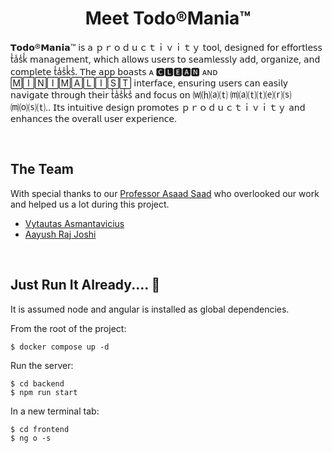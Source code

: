 # <div align="center">Meet Todo®Mania™</div>

𝗧𝗼𝗱𝗼®𝗠𝗮𝗻𝗶𝗮™ 𝗂𝗌 𝖺 ｐｒｏｄｕｃｔｉｖｉｔｙ 𝗍𝗈𝗈𝗅, 𝖽𝖾𝗌𝗂𝗀𝗇𝖾𝖽 𝖿𝗈𝗋 𝖾𝖿𝖿𝗈𝗋𝗍𝗅𝖾𝗌𝗌 t̾a̾s̾k̾ 𝗆𝖺𝗇𝖺𝗀𝖾𝗆𝖾𝗇𝗍, 𝗐𝗁𝗂𝖼𝗁 𝖺𝗅𝗅𝗈𝗐𝗌 𝗎𝗌𝖾𝗋𝗌 𝗍𝗈 𝗌𝖾𝖺𝗆𝗅𝖾𝗌𝗌𝗅𝗒 𝖺𝖽𝖽, 𝗈𝗋𝗀𝖺𝗇𝗂𝗓𝖾, 𝖺𝗇𝖽 𝖼𝗈𝗆𝗉𝗅𝖾𝗍𝖾 t̾a̾s̾k̾s̾. 𝖳𝗁𝖾 𝖺𝗉𝗉 𝖻𝗈𝖺𝗌𝗍𝗌 ᴀ 🅲🅻🅴🅰🅽 ᴀɴᴅ 🄼🄸🄽🄸🄼🄰🄻🄸🅂🅃 𝗂𝗇𝗍𝖾𝗋𝖿𝖺𝖼𝖾, 𝖾𝗇𝗌𝗎𝗋𝗂𝗇𝗀 𝗎𝗌𝖾𝗋𝗌 𝖼𝖺𝗇 𝖾𝖺𝗌𝗂𝗅𝗒 𝗇𝖺𝗏𝗂𝗀𝖺𝗍𝖾 𝗍𝗁𝗋𝗈𝗎𝗀𝗁 𝗍𝗁𝖾𝗂𝗋 t̾a̾s̾k̾s̾ 𝖺𝗇𝖽 𝖿𝗈𝖼𝗎𝗌 𝗈𝗇 ⒲⒣⒜⒯ ⒨⒜⒯⒯⒠⒭⒮ ⒨⒪⒮⒯.. 𝖨𝗍𝗌 𝗂𝗇𝗍𝗎𝗂𝗍𝗂𝗏𝖾 𝖽𝖾𝗌𝗂𝗀𝗇 𝗉𝗋𝗈𝗆𝗈𝗍𝖾𝗌 ｐｒｏｄｕｃｔｉｖｉｔｙ 𝖺𝗇𝖽 𝖾𝗇𝗁𝖺𝗇𝖼𝖾𝗌 𝗍𝗁𝖾 𝗈𝗏𝖾𝗋𝖺𝗅𝗅 𝗎𝗌𝖾𝗋 𝖾𝗑𝗉𝖾𝗋𝗂𝖾𝗇𝖼𝖾.


<br>

## The Team

With special thanks to our [Professor Asaad Saad](https://github.com/asaadsaad) who overlooked our work and helped us a lot during this project.

* [Vytautas Asmantavicius](https://github.com/vytaux)
* [Aayush Raj Joshi](https://github.com/1Aayush3)

<br>

## Just Run It Already.... 🥱

It is assumed node and angular is installed as global dependencies.  

From the root of the project:

    $ docker compose up -d
     
Run the server:

    $ cd backend
    $ npm run start

In a new terminal tab:

    $ cd frontend
    $ ng o -s
